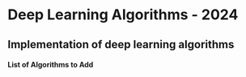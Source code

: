 # Deep Learning Algorithms - 2024

## Implementation of deep learning algorithms
#### List of Algorithms to Add
